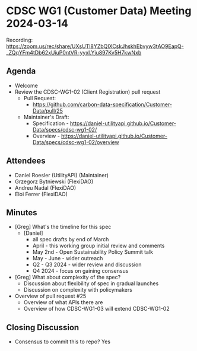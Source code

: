 # CDSC WG1 (Customer Data) Meeting 2024-03-14

Recording: https://zoom.us/rec/share/UXsUTl8YZbQIXCskJhskhEbvyw3tAO9EapQ-_ZQqYFm4tDb62xUiuP0ntVR-yyxl.Yju897Kv5H7kwNxb

## Agenda
* Welcome
* Review the CDSC-WG1-02 (Client Registration) pull request
    * Pull Request:
        * https://github.com/carbon-data-specification/Customer-Data/pull/25
    * Maintainer's Draft:
        * Specification - https://daniel-utilityapi.github.io/Customer-Data/specs/cdsc-wg1-02/
        * Overview - https://daniel-utilityapi.github.io/Customer-Data/specs/cdsc-wg1-02/overview

## Attendees
* Daniel Roesler (UtilityAPI) (Maintainer)
* Grzegorz Bytniewski (FlexiDAO)
* Andreu Nadal (FlexiDAO)
* Eloi Ferrer (FlexiDAO)

## Minutes
* [Greg] What's the timeline for this spec
    * [Daniel]
        * all spec drafts by end of March
        * April - this working group initial review and comments
        * May 2nd - Open Sustainability Policy Summit talk
        * May - June - wider outreach
        * Q2 - Q3 2024 - wider review and discussion
        * Q4 2024 - focus on gaining consensus
* [Greg] What about complexity of the spec?
    * Discussion about flexibility of spec in gradual launches
    * Discussion on complexity with policymakers
* Overview of pull request #25
    * Overview of what APIs there are
    * Overview of how CDSC-WG1-03 will extend CDSC-WG1-02

## Closing Discussion
* Consensus to commit this to repo? Yes
